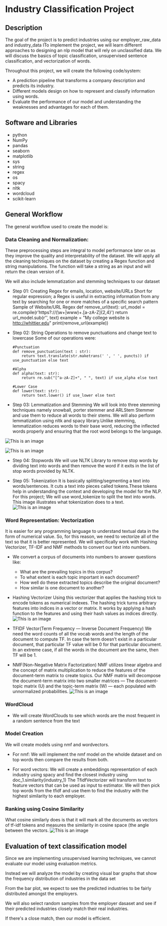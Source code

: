# Industry Classification Project

## Description

The goal of the project is to predict industries using our employer_raw_data and industry_data
ITo implement the project, we will learn different approaches to designing an nlp model that will rely on unclassified data. 
We will discuss the basics of topic classification, unsupervised sentence classification, and vectorization of words. 

Throughout this project, we will create the following code/system:
- A prediction pipeline that transforms a company description and predicts its industry.
- Different models design on how to represent and classify information using words.
- Evaluate the performance of our model and understanding the weaknesses and advantages for each of them.



## Software and Libraries
* python
* NumPy
* pandas
* seaborn
* matplotlib
* sys
* string
* regex
* os
* spacy
* nltk
* wordcloud
* scikit-learn


## General Workflow
The general workflow used to create the model is:

### Data Cleaning and Normalization:
These preprocessing steps are integral to model performance later on as they improve the quality and interpretability of the dataset. 
We will apply all the cleaning techniques on the dataset by creating a Regex function and string manipulations. 
The function will take a string as an input and will return the clean version of it.

We will also include lemmatization and stemming techniques to our dataset

* Step 01: Creating Regex for emails, location, website/URLs
Short for regular expression; a Regex is useful in extracting information from any text by searching for one or more matches of a specific search pattern
Sample of Website/URL Regex
    def remove_url(text):
        url_model = re.compile(r'https?://(\w+|www)+\.[a-zA-Z]{2,4}')
        return url_model.sub(r'', text)
    example = "My college website is http://whittier.edu"
    print(remove_url(example))
    
* Step 02: String Operations to remove punctuations and change text to lowercase
Some of our operations were:

    ```
    #Punctuation
    def remove_punctuation(text : str):
        return text.translate(str.maketrans(' ', ' ', puncts)) if use_punctuation else text

    #Alpha
    def alpha(text: str):
        return re.sub("[^a-zA-Z]+", " ", text) if use_alpha else text

    #Lower Case
    def lower(text: str):
        return text.lower() if use_lower else text
    ```
    
* Step 03: Lemmatization and Stemming
We will look  into three stemming techniques namely snowball, porter stemmer and ARLStem Stemmer and use them to reduce all words to their stems.
We will also perform lemmatization using nltk and spacy library.Unlike stemming, lemmatization reduces words to their base word,
reducing the inflected words properly and ensuring that the root word belongs to the language.

![This is an image](https://www.google.com/imgres?imgurl=https%3A%2F%2Fwww.googleapis.com%2Fdownload%2Fstorage%2Fv1%2Fb%2Fkaggle-forum-message-attachments%2Fo%2Finbox%252F4010658%252Ff0e0abfea00346cbdd6b6753a2cb1cb5%252F1_OTjdJlYF5vRIzpBfOw75KA.png%3Fgeneration%3D1600866066577474%26alt%3Dmedia&imgrefurl=https%3A%2F%2Fwww.kaggle.com%2Fgetting-started%2F186152&tbnid=9zYgY3qzaWvFjM&vet=12ahUKEwiww5qAmKT2AhV5GzQIHb5pBYEQMygHegUIARDFAQ..i&docid=3ubYqtZe4soz2M&w=875&h=492&q=images%20for%20text%20lemmatization&client=safari&ved=2ahUKEwiww5qAmKT2AhV5GzQIHb5pBYEQMygHegUIARDFAQ)
    
![This is an image](https://miro.medium.com/max/1170/1*uVgEZI7UFLMjHqemI_MzGA.png)

* Step 04: Stopwords
We will use NLTK Library to remove stop words by dividing  text into words and then remove the word if it exits in the list of stop words provided by NLTK.

* Step 05: Tokenization
It is basically splitting/segmenting a text into words/sentences. It cuts a text into pieces called tokens.These tokens help in understanding the context and developing the model for the NLP.
For this project; We will use word_tokenize to split the text into words.
This image illustrates what tokenization does to a text.
![This is an image](https://www.google.com/imgres?imgurl=https%3A%2F%2Fcdn.analyticsvidhya.com%2Fwp-content%2Fuploads%2F2019%2F11%2Ftokenization.png&imgrefurl=https%3A%2F%2Fwww.kaggle.com%2Ffuntowiczmo%2Fhugging-face-tutorials-training-tokenizer&tbnid=lxKOQYuH9gFl1M&vet=12ahUKEwiq1PqTmaT2AhWFATQIHTvkBZwQMygRegUIARDdAQ..i&docid=k9xpL3UHasrkPM&w=424&h=182&q=images%20for%20text%20tokenization&client=safari&ved=2ahUKEwiq1PqTmaT2AhWFATQIHTvkBZwQMygRegUIARDdAQ)

### Word Representation: Vectorization
It is easier for any programming language to understand textual data in the form of numerical value. 
So, for this reason, we need to vectorize all of the text so that it is better represented.
We will specifically work with Hashing Vectorizer, TF-IDF and NMF methods to convert our text into numbers.

* We convert a corpus of documents into numbers to answer questions like:
    * What are the prevailing topics in this corpus?
    * To what extent is each topic important in each document?
    * How well do these extracted topics describe the original document?
    * How similar is one document to another?

* Hashing Vectorizer
Using this vectorizer that applies the hashing trick to encode tokens as numerical indexes.
The hashing trick turns arbitrary features into indices in a vector or matrix. 
It works by applying a hash function to the features and using their hash values as indices directly.
![This is an image](https://www.google.com/imgres?imgurl=https%3A%2F%2Fupload.wikimedia.org%2Fwikipedia%2Fcommons%2Fthumb%2F7%2F71%2FHash_table_4_1_1_0_0_0_0_LL.svg%2F267px-Hash_table_4_1_1_0_0_0_0_LL.svg.png&imgrefurl=https%3A%2F%2Fcommons.wikimedia.org%2Fwiki%2FFile%3AHash_table_4_1_1_0_0_0_0_LL.svg&tbnid=gILsAWYrHN4XdM&vet=10CBMQxiAoAmoXChMIqKyCsJGl9gIVAAAAAB0AAAAAEBU..i&docid=m2LDBdt7aMPq3M&w=267&h=240&itg=1&q=image%20of%20hashing%20vectorizer&ved=0CBMQxiAoAmoXChMIqKyCsJGl9gIVAAAAAB0AAAAAEBU)

* TFIDF Vector(Term Frequency — Inverse Document Frequency)
We need the word counts of all the vocab words and the length of the document to compute TF. In case the term doesn’t exist in a particular document, that particular TF value will be 0 for that particular document. 
In an extreme case, if all the words in the document are the same, then TF will be 1.


* NMF(Non-Negative Matrix Factorization)
NMF utilizes linear algebra and the concept of matrix multiplication to reduce the features of the document-term matrix to create topics.
Our NMF matrix will decompose the document-term matrix into two smaller matrices — 
The document-topic matrix (U) and the topic-term matrix (W) — each populated with unnormalized probabilities.
![This is an image](https://miro.medium.com/max/1400/1*ru1Ek9T3FjkehDkD8FZoHQ.jpeg)

### WordCloud
* We will create WordClouds to see which words are the most frequent in a random sentence from the text

### Model Creation
We will create models using nmf and wordvectors.

* For nmf: 
We will implement the nmf model on the wholde dataset and on top words then compare the results from both.

* For word vectors:
We will create a embeddings representation of each industry using spacy and find the closest industry using doc_1.similarity(industry_1)
The TfidfVectorizer will transform text to feature vectors that can be used as input to estimator.
We will then pick top words from the tfidf and use them to find the industry with the highest similarity to each employer.


### Ranking using Cosine Similarity
What cosine similarly does is that it will mark all the documents as vectors of tf-idf tokens and measures the similarity in cosine space (the angle between the vectors. 
![This is an image](https://miro.medium.com/max/650/1*OGD_U_lnYFDdlQRXuOZ9vQ.png)

## Evaluation of text classification model

Since we are implementing unsupervised learning techniques, we cannot evaluate our model using evaluation metrics.

Instead we will analyze the model by creating visual bar graphs that show the frequency distribution of industries in the data set

From the bar plot, we expect to see the predicted industries to be fairly distributed amongst the employers. 

We will also select random samples from the employer dasaset and see if their predicted industries closely match their real industries.

If there's a close match, then our model is efficient.


